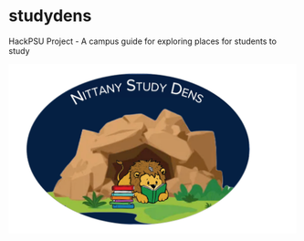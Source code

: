 # studydens
HackPSU Project - A campus guide for exploring places for students to study

![alt text](https://github.com/aggoutham/studydens/blob/main/nsd_logo.png)
